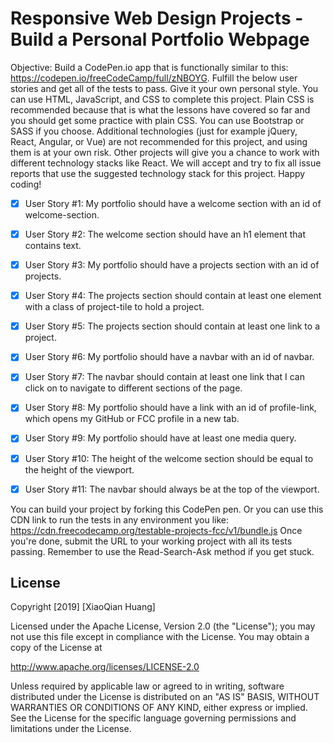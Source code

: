 # Responsive Web Design Projects - Build a Personal Portfolio Webpage

Objective: Build a CodePen.io app that is functionally similar to this: https://codepen.io/freeCodeCamp/full/zNBOYG.
Fulfill the below user stories and get all of the tests to pass. Give it your own personal style.
You can use HTML, JavaScript, and CSS to complete this project. Plain CSS is recommended because that is what the lessons have covered so far and you should get some practice with plain CSS. You can use Bootstrap or SASS if you choose. Additional technologies (just for example jQuery, React, Angular, or Vue) are not recommended for this project, and using them is at your own risk. Other projects will give you a chance to work with different technology stacks like React. We will accept and try to fix all issue reports that use the suggested technology stack for this project. Happy coding!

- [x] User Story #1: My portfolio should have a welcome section with an id of welcome-section.

- [x] User Story #2: The welcome section should have an h1 element that contains text.

- [x] User Story #3: My portfolio should have a projects section with an id of projects.

- [x] User Story #4: The projects section should contain at least one element with a class of project-tile to hold a project.

- [x] User Story #5: The projects section should contain at least one link to a project.

- [x] User Story #6: My portfolio should have a navbar with an id of navbar.

- [x] User Story #7: The navbar should contain at least one link that I can click on to navigate to different sections of the page.

- [x] User Story #8: My portfolio should have a link with an id of profile-link, which opens my GitHub or FCC profile in a new tab.

- [x] User Story #9: My portfolio should have at least one media query.

- [x] User Story #10: The height of the welcome section should be equal to the height of the viewport.

- [x] User Story #11: The navbar should always be at the top of the viewport.

You can build your project by forking this CodePen pen. Or you can use this CDN link to run the tests in any environment you like: https://cdn.freecodecamp.org/testable-projects-fcc/v1/bundle.js
Once you're done, submit the URL to your working project with all its tests passing.
Remember to use the Read-Search-Ask method if you get stuck.


## License

Copyright [2019] [XiaoQian Huang]

Licensed under the Apache License, Version 2.0 (the "License");
you may not use this file except in compliance with the License.
You may obtain a copy of the License at

http://www.apache.org/licenses/LICENSE-2.0

Unless required by applicable law or agreed to in writing, software
distributed under the License is distributed on an "AS IS" BASIS,
WITHOUT WARRANTIES OR CONDITIONS OF ANY KIND, either express or implied.
See the License for the specific language governing permissions and
limitations under the License.
